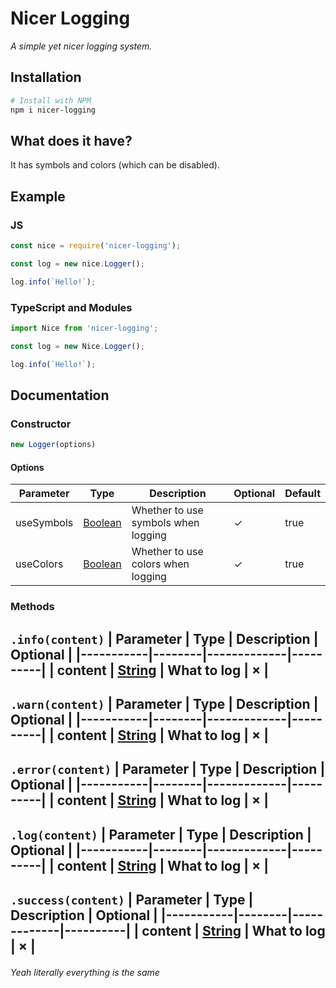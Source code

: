 # Nicer Logging
*A simple yet nicer logging system.*
## Installation
```sh
# Install with NPM
npm i nicer-logging
```
## What does it have?
It has symbols and colors (which can be disabled).
## Example
### JS
```js
const nice = require('nicer-logging');

const log = new nice.Logger();

log.info(`Hello!`);
```
### TypeScript and Modules
```ts
import Nice from 'nicer-logging';

const log = new Nice.Logger();

log.info(`Hello!`);
```
## Documentation
### Constructor
```js
new Logger(options)
```
#### Options
| Parameter  | Type    | Description                         | Optional  | Default |
|------------|---------|-------------------------------------|-----------|---------|
| useSymbols | [Boolean](https://developer.mozilla.org/en-US/docs/Web/JavaScript/Reference/Global_Objects/Boolean) | Whether to use symbols when logging | &check;   | true    |
| useColors  | [Boolean](https://developer.mozilla.org/en-US/docs/Web/JavaScript/Reference/Global_Objects/Boolean) | Whether to use colors when logging  | &check;   | true    |
### Methods
`.info(content)`
| Parameter | Type   | Description | Optional |
|-----------|--------|-------------|----------|
| content   | [String](https://developer.mozilla.org/en-US/docs/Web/JavaScript/Reference/Global_Objects/String) | What to log | &times;  |
---
`.warn(content)`
| Parameter | Type   | Description | Optional |
|-----------|--------|-------------|----------|
| content   | [String](https://developer.mozilla.org/en-US/docs/Web/JavaScript/Reference/Global_Objects/String) | What to log | &times;  |
---
`.error(content)`
| Parameter | Type   | Description | Optional |
|-----------|--------|-------------|----------|
| content   | [String](https://developer.mozilla.org/en-US/docs/Web/JavaScript/Reference/Global_Objects/String) | What to log | &times;  |
---
`.log(content)`
| Parameter | Type   | Description | Optional |
|-----------|--------|-------------|----------|
| content   | [String](https://developer.mozilla.org/en-US/docs/Web/JavaScript/Reference/Global_Objects/String) | What to log | &times;  |
---
`.success(content)`
| Parameter | Type   | Description | Optional |
|-----------|--------|-------------|----------|
| content   | [String](https://developer.mozilla.org/en-US/docs/Web/JavaScript/Reference/Global_Objects/String) | What to log | &times;  |
---
###### *Yeah literally everything is the same*